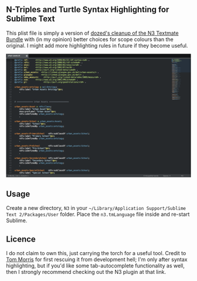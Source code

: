 ## N-Triples and Turtle Syntax Highlighting for Sublime Text

This plist file is simply a version of [dozed's cleanup of the N3 Textmate Bundle](https://github.com/dozed/n3-tmbundle/commit/36989068b7896a1738ddb2fa881acda543600eeb) with (in my opinion) better choices for scope colours than the original. I might add more highlighting rules in future if they become useful.

![Syntax highlighting for Turtle in action](./screen.png?raw=true "Syntax highlighting for Turtle in action")

## Usage

Create a new directory, `N3` in your `~/Library/Application Support/Sublime Text 2/Packages/User` folder. Place the `n3.tmLanguage` file inside and re-start Sublime. 

## Licence

I do not claim to own this, just carrying the torch for a useful tool. Credit to [Tom Morris](https://github.com/tommorris/n3-tmbundle) for first rescuing it from development hell; I'm only after syntax highlighting, but if you'd like some tab-autocomplete functionality as well, then I strongly recommend checking out the N3 plugin at that link. 